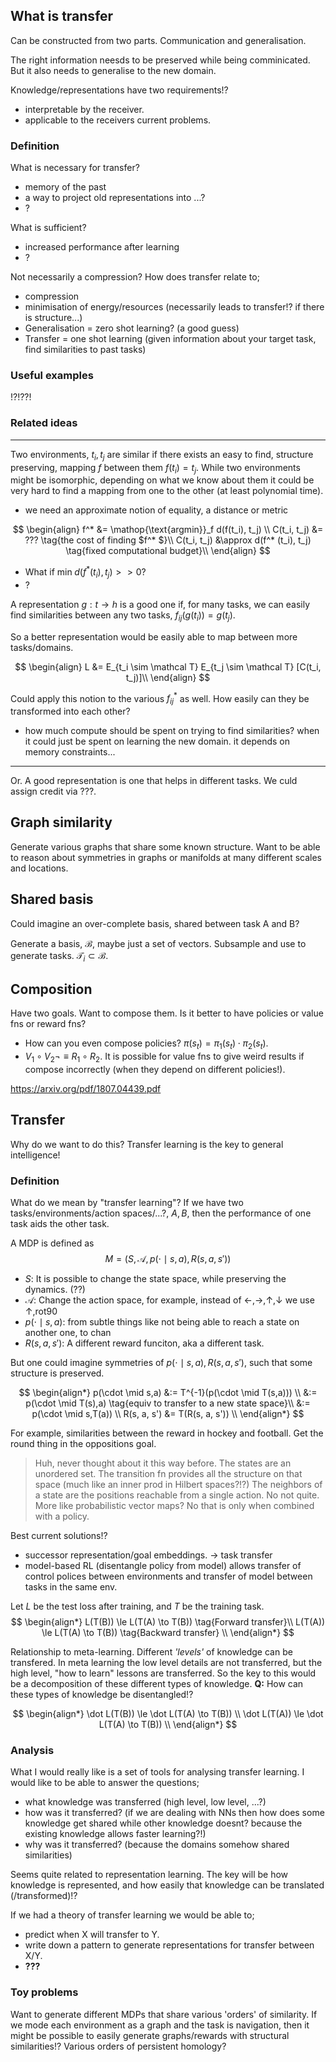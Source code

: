 ## What is transfer

Can be constructed from two parts. Communication and generalisation.


The right information neesds to be preserved while being comminicated. But it also needs to generalise to the new domain.

Knowledge/representations have two requirements!?

- interpretable by the receiver.
- applicable to the receivers current problems.

### Definition

What is necessary for transfer?

- memory of the past
- a way to project old representations into ...?
- ?

What is sufficient?

- increased performance after learning
- ?


Not necessarily a compression?
How does transfer relate to;

- compression
- minimisation of energy/resources (necessarily leads to transfer!? if there is structure...)
- Generalisation = zero shot learning? (a good guess)
- Transfer = one shot learning (given information about your target task, find similarities to past tasks)


### Useful examples

!?!??!

### Related ideas

***

Two environments, $t_i, t_j$ are similar if there exists an easy to find, structure preserving, mapping $f$ between them $f(t_i) = t_j$. While two environments might be isomorphic, depending on what we know about them it could be very hard to find a mapping from one to the other (at least polynomial time).

- we need an approximate notion of equality, a distance or metric

$$
\begin{align}
f^* &= \mathop{\text{argmin}}_f d(f(t_i), t_j) \\
C(t_i, t_j) &= ??? \tag{the cost of finding $f^* $}\\
C(t_i, t_j) &\approx d(f^* (t_i), t_j) \tag{fixed computational budget}\\
\end{align}
$$

- What if $\text{min} \;d(f^* (t_i), t_j) >> 0$?
- ?

A representation $g: t \to h$ is a good one if, for many tasks, we can easily find similarities between any two tasks, $f_{ij}(g(t_i)) = g(t_j)$.

So a better representation would be easily able to map between more tasks/domains.

$$
\begin{align}
L &= E_{t_i \sim \mathcal T} E_{t_j \sim \mathcal T} [C(t_i, t_j)]\\
\end{align}
$$

Could apply this notion to the various $f_{ij}^{* }$ as well. How easily can they be transformed into each other?

- how much compute should be spent on trying to find similarities? when it could just be spent on learning the new domain. it depends on memory constraints...

***

Or. A good representation is one that helps in different tasks. We culd assign credit via ???.

## Graph similarity

Generate various graphs that share some known structure.
Want to be able to reason about symmetries in graphs or manifolds at many different scales and locations.

## Shared basis

Could imagine an over-complete basis, shared between task A and B?

Generate a basis, $\mathcal B$, maybe just a set of vectors.
Subsample and use to generate tasks. $\mathcal T_i \subset \mathcal B$.



## Composition

Have two goals. Want to compose them. Is it better to have policies or value fns or reward fns?

- How can you even compose policies? $\pi(s_t) = \pi_1(s_t) \cdot\pi_2(s_t)$.
- $V_1 \circ V_2 \neg \equiv R_1 \circ R_2$. It is possible for value fns to give weird results if compose incorrectly (when they depend on different policies!).

https://arxiv.org/pdf/1807.04439.pdf



## Transfer

Why do we want to do this? Transfer learning is the key to general intelligence!

### Definition

What do we mean by "transfer learning"? If we have two tasks/environments/action spaces/...?, $A, B$, then the performance of one task aids the other task.

A MDP is defined as
$$M = \Big(S, \mathcal A, p(\cdot \mid s,a), R(s, a, s') \Big)$$

- $S$: It is possible to change the state space, while preserving the dynamics. (??)
- $\mathcal A$: Change the action space, for example, instead of $\leftarrow, \rightarrow, \uparrow, \downarrow$ we use $\uparrow, \text{rot90}$
- $p(\cdot \mid s,a)$: from subtle things like not being able to reach a state on another one, to chan
- $R(s, a, s')$: A different reward funciton, aka a different task.

But one could imagine symmetries of $p(\cdot \mid s,a), R(s, a, s')$, such that some structure is preserved.

$$
\begin{align*}
p(\cdot \mid s,a) &:= T^{-1}(p(\cdot \mid T(s,a))) \\
&:= p(\cdot \mid T(s),a) \tag{equiv to transfer to a new state space}\\
&:= p(\cdot \mid s,T(a)) \\
R(s, a, s') &= T(R(s, a, s')) \\
\end{align*}
$$

For example, similarities between the reward in hockey and football. Get the round thing in the oppositions goal.

> Huh, never thought about it this way before. The states are an unordered set.
The transition fn provides all the structure on that space (much like an inner prod in Hilbert spaces?!?)
The neighbors of a state are the positions reachable from a single action.
No not quite. More like probabilistic vector maps? No that is only when combined with a policy.

Best current solutions!?

- successor representation/goal embeddings. $\to$ task transfer
- model-based RL (disentangle policy from model) allows transfer of control polices between environments and transfer of model between tasks in the same env.

Let $L$ be the test loss after training, and $T$ be the training task.
$$
\begin{align*}
L(T(B)) \le L(T(A) \to T(B)) \tag{Forward transfer}\\
L(T(A)) \le L(T(A) \to T(B)) \tag{Backward transfer} \\
\end{align*}
$$

Relationship to meta-learning. Different <i>'levels'</i> of knowledge can be transfered. In meta learning the low level details are not transferred, but the high level, "how to learn" lessons are transferred. So the key to this would be a decomposition of these different types of knowledge. __Q:__ How can these types of knowledge be disentangled!?

$$
\begin{align*}
\dot L(T(B)) \le \dot L(T(A) \to T(B)) \\
\dot L(T(A)) \le \dot L(T(A) \to T(B)) \\
\end{align*}
$$

### Analysis

What I would really like is a set of tools for analysing transfer learning.
I would like to be able to answer the questions;

- what knowledge was transferred (high level, low level, ...?)
- how was it transferred? (if we are dealing with NNs then how does some knowledge get shared while other knowledge doesnt?
because the existing knowledge allows faster learning?!)
- why was it transferred? (because the domains somehow shared similarities)

Seems quite related to representation learning. The key will be how knowledge is represented, and how easily that knowledge can be translated (/transformed)!?


If we had a theory of transfer learning we would be able to;
- predict when X will transfer to Y.
- write down a pattern to generate representations for transfer between X/Y.
- __???__

### Toy problems

Want to generate different MDPs that share various 'orders' of similarity.
If we mode each environment as a graph and the task is navigation, then it might be possible to easily generate graphs/rewards with structural similarities!? Various orders of persistent homology?
